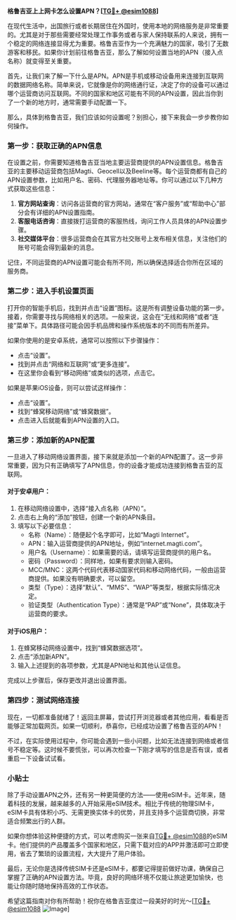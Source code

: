 **格鲁吉亚上上网卡怎么设置APN？[[TG💪+ @esim1088](https://t.me/s/esim1088)]**

在现代生活中，出国旅行或者长期居住在外国时，使用本地的网络服务是非常重要的。尤其是对于那些需要经常处理工作事务或者与家人保持联系的人来说，拥有一个稳定的网络连接显得尤为重要。格鲁吉亚作为一个充满魅力的国家，吸引了无数游客和移民。如果你计划前往格鲁吉亚，那么了解如何设置当地的APN（接入点名称）就变得至关重要。

首先，让我们来了解一下什么是APN。APN是手机或移动设备用来连接到互联网的数据网络名称。简单来说，它就像是你的网络通行证，决定了你的设备可以通过哪个运营商访问互联网。不同的国家和地区可能有不同的APN设置，因此当你到了一个新的地方时，通常需要手动配置一下。

那么，具体到格鲁吉亚，我们应该如何设置呢？别担心，接下来我会一步步教你如何操作。

### 第一步：获取正确的APN信息

在设置之前，你需要知道格鲁吉亚当地主要运营商提供的APN设置信息。格鲁吉亚的主要移动运营商包括Magti、Geocell以及Beeline等。每个运营商都有自己的APN设置参数，比如用户名、密码、代理服务器地址等。你可以通过以下几种方式获取这些信息：

1. **官方网站查询**：访问各运营商的官方网站，通常在“客户服务”或“帮助中心”部分会有详细的APN设置指南。
2. **客服电话咨询**：直接拨打运营商的客服热线，询问工作人员具体的APN设置步骤。
3. **社交媒体平台**：很多运营商会在其官方社交账号上发布相关信息，关注他们的账号可能会得到最新的消息。

记住，不同运营商的APN设置可能会有所不同，所以确保选择适合你所在区域的服务商。

### 第二步：进入手机设置页面

打开你的智能手机后，找到并点击“设置”图标。这是所有调整设备功能的第一步。接着，你需要寻找与网络相关的选项。一般来说，这会在“无线和网络”或者“连接”菜单下。具体路径可能会因手机品牌和操作系统版本的不同而有所差异。

如果你使用的是安卓系统，通常可以按照以下步骤操作：
- 点击“设置”。
- 找到并点击“网络和互联网”或“更多连接”。
- 在这里你会看到“移动网络”或类似的选项，点击它。

如果是苹果iOS设备，则可以尝试这样操作：
- 点击“设置”。
- 找到“蜂窝移动网络”或“蜂窝数据”。
- 点击进入后就能看到APN设置的入口。

### 第三步：添加新的APN配置

一旦进入了移动网络设置界面，接下来就是添加一个新的APN配置了。这一步非常重要，因为只有正确填写了APN信息，你的设备才能成功连接到格鲁吉亚的互联网。

#### 对于安卓用户：
1. 在移动网络设置中，选择“接入点名称（APN）”。
2. 点击右上角的“添加”按钮，创建一个新的APN条目。
3. 填写以下必要信息：
   - 名称（Name）：随便起个名字即可，比如“Magti Internet”。
   - APN：输入运营商提供的APN地址，例如“internet.magti.com”。
   - 用户名（Username）：如果需要的话，请填写运营商提供的用户名。
   - 密码（Password）：同样地，如果有要求则输入密码。
   - MCC/MNC：这两个代码代表移动国家代码和移动网络代码，一般由运营商提供。如果没有明确要求，可以留空。
   - 类型（Type）：选择“默认”、“MMS”、“WAP”等类型，根据实际情况决定。
   - 验证类型（Authentication Type）：通常是“PAP”或“None”，具体取决于运营商的要求。

#### 对于iOS用户：
1. 在蜂窝移动网络设置中，找到“蜂窝数据选项”。
2. 点击“添加新APN”。
3. 输入上述提到的各项参数，尤其是APN地址和其他认证信息。

完成以上步骤后，保存更改并退出设置界面。

### 第四步：测试网络连接

现在，一切都准备就绪了！返回主屏幕，尝试打开浏览器或者其他应用，看看是否能够正常加载网页。如果一切顺利，恭喜你，已经成功设置了格鲁吉亚的APN！

不过，在实际使用过程中，你可能会遇到一些小问题，比如无法连接到网络或者信号不稳定等。这时候不要慌张，可以再次检查一下刚才填写的信息是否有误，或者重启一下设备试试看。

### 小贴士

除了手动设置APN之外，还有另一种更简便的方法——使用eSIM卡。近年来，随着科技的发展，越来越多的人开始采用eSIM技术。相比于传统的物理SIM卡，eSIM卡具有体积小巧、无需更换实体卡的优势，并且支持多个运营商切换，非常适合频繁出行的人群。

如果你想体验这种便捷的方式，可以考虑购买一张来自[TG💪+ @esim1088](https://t.me/s/esim1088)的eSIM卡。他们提供的产品覆盖多个国家和地区，只需下载对应的APP并激活即可立即使用，省去了繁琐的设置流程，大大提升了用户体验。

最后，无论你是选择传统SIM卡还是eSIM卡，都要记得提前做好功课，确保自己掌握了正确的APN设置方法。毕竟，良好的网络环境不仅能让旅途更加愉快，也能让你随时随地保持高效的工作状态。

希望这篇指南对你有所帮助！祝你在格鲁吉亚度过一段美好的时光～[[TG💪+ @esim1088](https://t.me/s/esim1088) ![Image](https://i.postimg.cc/4NQfJmqS/Snipaste-2025-05-13-00-14-12.png)]